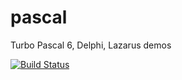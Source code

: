 # pascal
Turbo Pascal 6, Delphi, Lazarus demos

[![Build Status](https://travis-ci.org/ngeor/pascal.svg?branch=master)](https://travis-ci.org/ngeor/pascal)
